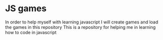 # JS games
In order to help myself with learning javascript I will create games and load the games in this repository
This is a repository for helping me in learning how to code in javascript
